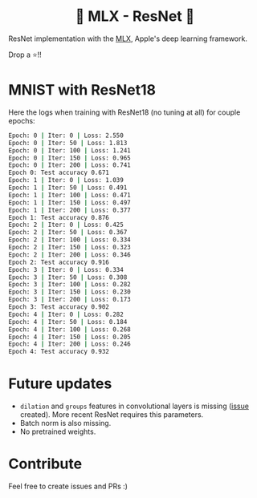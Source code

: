 <h1 style="text-align: center;">🍏 MLX - ResNet 🍏</h1>

ResNet implementation with the [MLX](https://github.com/ml-explore/mlx), Apple's deep learning framework.

Drop a ⭐️!!

# MNIST with ResNet18

Here the logs when training with ResNet18 (no tuning at all) for couple epochs:

```sh
Epoch: 0 | Iter: 0 | Loss: 2.550
Epoch: 0 | Iter: 50 | Loss: 1.813
Epoch: 0 | Iter: 100 | Loss: 1.241
Epoch: 0 | Iter: 150 | Loss: 0.965
Epoch: 0 | Iter: 200 | Loss: 0.741
Epoch 0: Test accuracy 0.671
Epoch: 1 | Iter: 0 | Loss: 1.039
Epoch: 1 | Iter: 50 | Loss: 0.491
Epoch: 1 | Iter: 100 | Loss: 0.471
Epoch: 1 | Iter: 150 | Loss: 0.497
Epoch: 1 | Iter: 200 | Loss: 0.377
Epoch 1: Test accuracy 0.876
Epoch: 2 | Iter: 0 | Loss: 0.425
Epoch: 2 | Iter: 50 | Loss: 0.367
Epoch: 2 | Iter: 100 | Loss: 0.334
Epoch: 2 | Iter: 150 | Loss: 0.323
Epoch: 2 | Iter: 200 | Loss: 0.346
Epoch 2: Test accuracy 0.916
Epoch: 3 | Iter: 0 | Loss: 0.334
Epoch: 3 | Iter: 50 | Loss: 0.308
Epoch: 3 | Iter: 100 | Loss: 0.282
Epoch: 3 | Iter: 150 | Loss: 0.230
Epoch: 3 | Iter: 200 | Loss: 0.173
Epoch 3: Test accuracy 0.902
Epoch: 4 | Iter: 0 | Loss: 0.282
Epoch: 4 | Iter: 50 | Loss: 0.184
Epoch: 4 | Iter: 100 | Loss: 0.268
Epoch: 4 | Iter: 150 | Loss: 0.205
Epoch: 4 | Iter: 200 | Loss: 0.246
Epoch 4: Test accuracy 0.932
```


# Future updates

* `dilation` and `groups` features in convolutional layers is missing ([issue](https://github.com/ml-explore/mlx/issues/100) created). More recent ResNet requires this parameters.
* Batch norm is also missing.
* No pretrained weights.

# Contribute

Feel free to create issues and PRs :)
